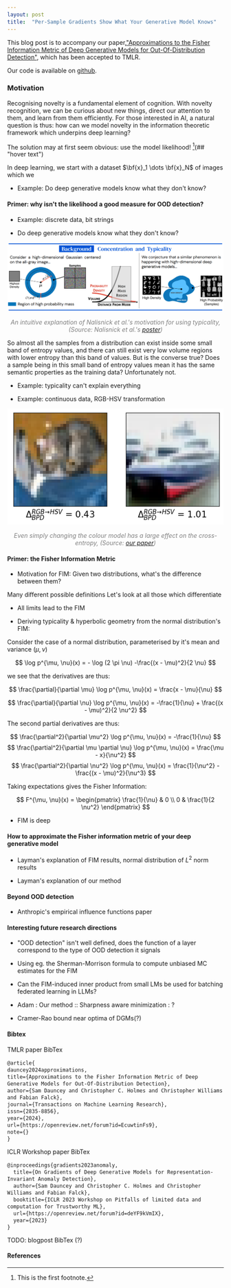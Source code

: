 ```yaml
---
layout: post
title:  "Per-Sample Gradients Show What Your Generative Model Knows"
---
```


This blog post is to accompany our paper,["Approximations to the Fisher Information Metric of Deep Generative Models for Out-Of-Distribution Detection"](https://openreview.net/forum?id=EcuwtinFs9&), which has been accepted to TMLR. 

Our code is available on [github](https://github.com/SamD770/Generative-Models-Knowledge). 

### Motivation

Recognising novelty is a fundamental element of cognition. With novelty recognition, we can be curious about new things, direct our attention to them, and learn from them efficiently. For those interested in AI, a natural question is thus: how can we model novelty in the information theoretic framework which underpins deep learning?

The solution may at first seem obvious: use the model likelihood! [^bishop](## "hover text") 

In deep learning, we start with a dataset $\bf{x}_1 \dots \bf{x}_N$ of images which we 

- Example: Do deep generative models know what they don't know?

#### Primer: why isn't the likelihood a good measure for OOD detection?

- Example: discrete data, bit strings

- Do deep generative models know what they don't know?


![Nalisnick et al.'s poster](\assets\typicality-poster-new.png)
*<center><font color="gray">
An intuitive explanation of Nalisnick et al.'s motivation for using typicality, 
(Source: Nalisnick et al.'s 
<a href="https://www.gatsby.ucl.ac.uk/~balaji/BDL-NeurIPS2019-typicality-poster.pdf" target="_blank">poster</a>)
</font></center>*

So almost all the samples from a distribution can exist inside some small band of entropy values, and there can still exist very low volume regions with lower entropy than this band of values. But is the converse true? Does a sample being in this small band of entropy values mean it has the same semantic properties as the training data? Unfortunately not. 

- Example: typicality can't explain everything 

- Example: continuous data, RGB-HSV transformation

<center><img src="\assets\RGB-HSV-cifar-cropped.png"></center>

*<center><font color="gray">
Even simply changing the colour model has a large effect on the cross-entropy, 
(Source: 
<a href="https://openreview.net/forum?id=EcuwtinFs9&" target="_blank">our paper</a>)
</font></center>*

#### Primer: the Fisher Information Metric

- Motivation for FIM: Given two distributions, what's the difference between them?

Many different possible definitions
Let's look at all those which differentiate

- All limits lead to the FIM

- Deriving typicality & hyperbolic geometry from the normal distribution's  FIM:

Consider the case of a normal distribution, parameterised by it's mean and variance $(\mu, \nu)$

$$
\log p^{\mu, \nu}(x) =  - \log (2 \pi \nu) -\frac{(x - \mu)^2}{2 \nu}
$$

we see that the derivatives are thus:

$$
\frac{\partial}{\partial \mu} \log p^{\mu, \nu}(x) = \frac{x - \mu}{\nu}
$$

$$
\frac{\partial}{\partial \nu} \log p^{\mu, \nu}(x) = -\frac{1}{\nu} + \frac{(x - \mu)^2}{2 \nu^2}
$$

The second partial derivatives are thus:

$$
\frac{\partial^2}{\partial \mu^2} \log p^{\mu, \nu}(x) = -\frac{1}{\nu}
$$
$$
\frac{\partial^2}{\partial \mu \partial \nu} \log p^{\mu, \nu}(x) = \frac{\mu - x}{\nu^2}
$$
$$
\frac{\partial^2}{\partial \nu^2} \log p^{\mu, \nu}(x) = \frac{1}{\nu^2} - \frac{(x - \mu)^2}{\nu^3}
$$

Taking expectations gives the Fisher Information:


$$
F^{\mu, \nu}(x) = 
\begin{pmatrix}
\frac{1}{\nu} & 0 \\
0 & \frac{1}{2 \nu^2}
\end{pmatrix}
$$
- FIM is deep

#### How to approximate the Fisher information metric of your deep generative model

- Layman's explanation of FIM results, normal distribution of $L^2$ norm results

- Layman's explanation of our method

#### Beyond OOD detection

- Anthropic's empirical influence functions paper

#### Interesting future research directions

- "OOD detection" isn't well defined, does the function of a layer correspond to the type of OOD detection it signals

- Using eg. the Sherman-Morrison formula to compute unbiased MC estimates for the FIM

- Can the FIM-induced inner product from small LMs be used for batching federated learning in LLMs?

- Adam : Our method :: Sharpness aware minimization : ?

- Cramer-Rao bound near optima of DGMs(?)

#### Bibtex


TMLR paper BibTex

```
@article{
dauncey2024approximations,
title={Approximations to the Fisher Information Metric of Deep Generative Models for Out-Of-Distribution Detection},
author={Sam Dauncey and Christopher C. Holmes and Christopher Williams and Fabian Falck},
journal={Transactions on Machine Learning Research},
issn={2835-8856},
year={2024},
url={https://openreview.net/forum?id=EcuwtinFs9},
note={}
}
```

ICLR Workshop paper BibTex

```
@inproceedings{gradients2023anomaly,
  title={On Gradients of Deep Generative Models for Representation-Invariant Anomaly Detection},
  author={Sam Dauncey and Christopher C. Holmes and Christopher Williams and Fabian Falck},
  booktitle={ICLR 2023 Workshop on Pitfalls of limited data and computation for Trustworthy ML},
  url={https://openreview.net/forum?id=deYF9kVmIX},
  year={2023}
}
```

TODO: blogpost BibTex (?)

#### References

[^bishop]: This is the first footnote.
